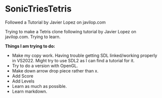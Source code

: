 # SonicTriesTetris
Followed a Tutorial by Javier Lopez on javilop.com


Trying to make a Tetris clone following tutorial by Javier Lopez on javilop.com. Trying to learn.



**Things I am trying to do:**

- Make my copy work. Having trouble getting SDL linked/working properly in VS2022. Might try to use SDL2 as I can find a tutorial for it.
- Try to do a version with OpenGL.
- Make down arrow drop piece rather than x. 
- Add Score
- Add Levels
- Learn as much as possible.
- Learn markdown.
